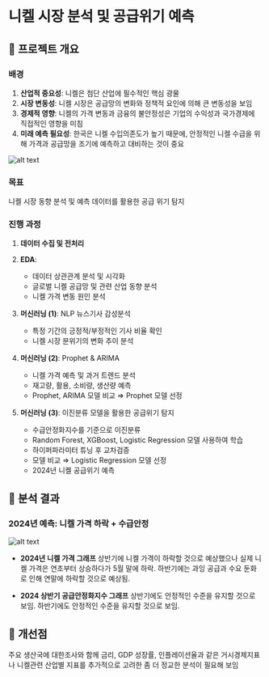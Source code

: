 # 니켈 시장 분석 및 공급위기 예측

## 📌 프로젝트 개요

### 배경
1. **산업적 중요성**: 니켈은 첨단 산업에 필수적인 핵심 광물
2. **시장 변동성**: 니켈 시장은 공급망의 변화와 정책적 요인에 의해 큰 변동성을 보임
3. **경제적 영향**: 니켈의 가격 변동과 금융의 불안정성은 기업의 수익성과 국가경제에 직접적인 영향을 미침
4. **미래 예측 필요성**: 한국은 니켈 수입의존도가 높기 때문에, 안정적인 니켈 수급을 위해 가격과 공급망을 조기에 예측하고 대비하는 것이 중요

![alt text](image-1.png)

### 목표
니켈 시장 동향 분석 및 예측 데이터를 활용한 공급 위기 탐지

### 진행 과정
1. **데이터 수집 및 전처리**
2. **EDA**: 
    - 데이터 상관관계 분석 및 시각화
    - 글로벌 니켈 공급망 및 관련 산업 동향 분석
    - 니켈 가격 변동 원인 분석
3. **머신러닝 (1)**: NLP 뉴스기사 감성분석
   - 특정 기간의 긍정적/부정적인 기사 비율 확인
   - 니켈 시장 분위기의 변화 추이 분석
4. **머신러닝 (2)**: Prophet & ARIMA
   - 니켈 가격 예측 및 과거 트렌드 분석
   - 재고량, 활용, 소비량, 생산량 예측
   - Prophet, ARIMA 모델 비교 ⇒ Prophet 모델 선정
   
5. **머신러닝 (3)**: 이진분류 모델을 활용한 공급위기 탐지
   - 수급안정화지수를 기준으로 이진분류 
   - Random Forest, XGBoost, Logistic Regression 모델 사용하여 학습 
   - 하이퍼파라미터 튜닝 후 교차검증
   - 모델 비교 ⇒ Logistic Regression 모델 선정
   - 2024년 니켈 공급위기 예측

## 📌 분석 결과

### 2024년 예측: 니켈 가격 하락 + 수급안정

![alt text](image-2.png)

- **2024년 니켈 가격 그래프**
  상반기에 니켈 가격이 하락할 것으로 예상했으나 실제 니켈 가격은 연초부터 상승하다가 5월 말에 하락. 하반기에는 과잉 공급과 수요 둔화로 인해 연말에 하락할 것으로 예상됨.

- **2024 상반기 공급안정화지수 그래프**
  상반기에도 안정적인 수준을 유지할 것으로 보임. 하반기에도 안정적인 수준을 유지할 것으로 보임.

## 📌 개선점

주요 생산국에 대한조사와 함께 금리, GDP 성장률, 인플레이션율과 같은 거시경제지표나 니켈관련
산업별 지표를 추가적으로 고려한 좀 더 정교한 분석이 필요해 보임

